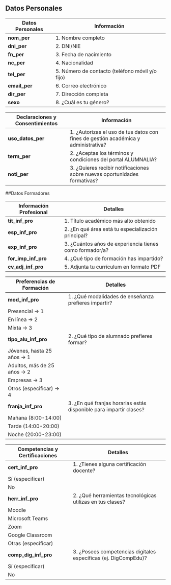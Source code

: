 
## Datos Personales

| Datos Personales      | Información                     |
|-----------------------|---------------------------------|
| **nom_per**           | 1. Nombre completo              |
| **dni_per**           | 2. DNI/NIE                      |
| **fn_per**            | 3. Fecha de nacimiento          |
| **nc_per**            | 4. Nacionalidad                 |
| **tel_per**           | 5. Número de contacto (teléfono móvil y/o fijo) |
| **email_per**         | 6. Correo electrónico           |
| **dir_per**           | 7. Dirección completa           |
| **sexo**              | 8. ¿Cuál es tu género?          |

| Declaraciones y Consentimientos | Información                              |
|---------------------------------|------------------------------------------|
| **uso_datos_per**               | 1. ¿Autorizas el uso de tus datos con fines de gestión académica y administrativa? |
| **term_per**                    | 2. ¿Aceptas los términos y condiciones del portal ALUMNALIA? |
| **noti_per**                    | 3. ¿Quieres recibir notificaciones sobre nuevas oportunidades formativas?    

##Datos Formadores

| Información Profesional | Detalles |
|-------------------------|----------|
| **tit_inf_pro**         | 1. Título académico más alto obtenido |
| **esp_inf_pro**         | 2. ¿En qué área está tu especialización principal? |
| **exp_inf_pro**         | 3. ¿Cuántos años de experiencia tienes como formador/a? |
| **for_imp_inf_pro**     | 4. ¿Qué tipo de formación has impartido? |
| **cv_adj_inf_pro**      | 5. Adjunta tu currículum en formato PDF |

| Preferencias de Formación | Detalles |
|---------------------------|----------|
| **mod_inf_pro**           | 1. ¿Qué modalidades de enseñanza prefieres impartir? |
| Presencial -> 1           |   |
| En línea -> 2             |   |
| Mixta -> 3                |   |
| **tipo_alu_inf_pro**      | 2. ¿Qué tipo de alumnado prefieres formar? |
| Jóvenes, hasta 25 años -> 1 |   |
| Adultos, más de 25 años -> 2 |   |
| Empresas -> 3             |   |
| Otros (especificar) -> 4  |   |
| **franja_inf_pro**        | 3. ¿En qué franjas horarias estás disponible para impartir clases? |
| Mañana (8:00-14:00)       |   |
| Tarde (14:00-20:00)       |   |
| Noche (20:00-23:00)       |   |

| Competencias y Certificaciones | Detalles |
|--------------------------------|----------|
| **cert_inf_pro**               | 1. ¿Tienes alguna certificación docente? |
| Sí (especificar)               |   |
| No                             |   |
| **herr_inf_pro**               | 2. ¿Qué herramientas tecnológicas utilizas en tus clases? |
| Moodle                         |   |
| Microsoft Teams                |   |
| Zoom                           |   |
| Google Classroom               |   |
| Otras (especificar)            |   |
| **comp_dig_inf_pro**           | 3. ¿Posees competencias digitales específicas (ej. DigCompEdu)? |
| Sí (especificar)               |   |
| No                             |   |




   
